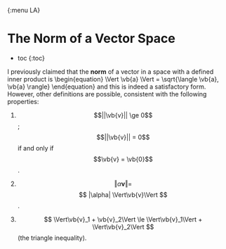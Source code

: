 {:menu LA}

# The Norm of a Vector Space

* toc
{:toc}

I previously claimed that the **norm** of a vector in a space with a defined inner product is
\begin{equation}
  \Vert \vb{a} \Vert = \sqrt{\langle \vb{a}, \vb{a} \rangle}
\end{equation}
and this is indeed a satisfactory form. However, other definitions are possible, consistent with the following properties:

1. $$||\vb{v}|| \ge 0$$ ; $$||\vb{v}|| = 0$$
   if and only if $$\vb{v} = \vb{0}$$.

2. $$ \Vert\alpha \mathbf{v}\Vert = $$
   $$ |\alpha| \Vert\vb{v}\Vert $$.

3. $$ \Vert\vb{v}_1 + \vb{v}_2\Vert \le \Vert\vb{v}_1\Vert + \Vert\vb{v}_2\Vert $$ (the triangle inequality).
